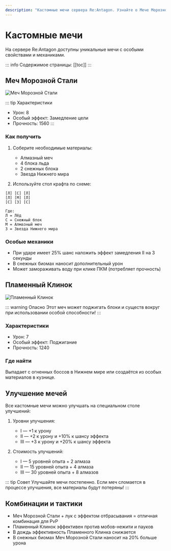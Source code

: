 ```yaml
---
description: "Кастомные мечи сервера Re:Antagon. Узнайте о Мече Морозной Стали, Пламенном Клинке, их характеристиках, рецептах и улучшениях."
---
```


# Кастомные мечи

На сервере Re:Antagon доступны уникальные мечи с особыми свойствами и механиками.

::: info Содержимое страницы:
[[toc]]
:::

## Меч Морозной Стали

![Меч Морозной Стали](/items/frost-sword.png)

::: tip Характеристики
- Урон: 8
- Особый эффект: Замедление цели
- Прочность: 1560
:::

### Как получить

1. Соберите необходимые материалы:
   - Алмазный меч
   - 4 блока льда
   - 2 снежных блока
   - Звезда Нижнего мира

2. Используйте стол крафта по схеме:
```
[Л] [С] [Л]
[Л] [М] [Л]
[С] [З] [С]

Где: 
Л = Лёд
С = Снежный блок
М = Алмазный меч
З = Звезда Нижнего мира
```

### Особые механики

- При ударе имеет 25% шанс наложить эффект замедления II на 3 секунды
- В снежных биомах наносит дополнительный урон
- Может замораживать воду при клике ПКМ (потребляет прочность)

## Пламенный Клинок

![Пламенный Клинок](/items/flame-sword.png)

::: warning Опасно
Этот меч может поджигать блоки и существ вокруг при использовании особой способности!
:::

### Характеристики
- Урон: 7
- Особый эффект: Поджигание
- Прочность: 1240

### Где найти
Выпадает с огненных боссов в Нижнем мире или создаётся из особых материалов в кузнице.

## Улучшение мечей

Все кастомные мечи можно улучшать на специальном столе улучшений:

1. Уровни улучшения:
   - I — +1 к урону
   - II — +2 к урону и +10% к шансу эффекта
   - III — +3 к урону и +20% к шансу эффекта

2. Стоимость улучшений:
   - I — 5 уровней опыта + 2 алмаза
   - II — 15 уровней опыта + 4 алмаза
   - III — 30 уровней опыта + 8 алмазов

::: tip Совет
Улучшайте мечи постепенно. Если меч сломается в процессе улучшения, все материалы будут потеряны!
:::

## Комбинации и тактики

- Меч Морозной Стали + лук с эффектом отбрасывания = отличная комбинация для PvP
- Пламенный Клинок эффективен против мобов-нежити и пауков
- В дождь эффективность Пламенного Клинка снижается
- В снежных биомах Меч Морозной Стали наносит на 20% больше урона
